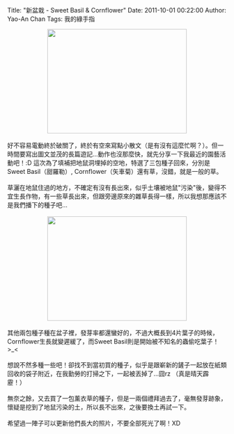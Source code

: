 Title: "新盆栽 - Sweet Basil & Cornflower"
Date: 2011-10-01 00:22:00
Author: Yao-An Chan
Tags: 我的綠手指


<div class='post'>
<div class="separator" style="clear: both; text-align: center;"><a href="http://2.bp.blogspot.com/-521Z5LWzEYU/Toa163E9amI/AAAAAAAAL84/c9HKxktPt9Q/s1600/P1030675-2.jpg" imageanchor="1" style="margin-left: 1em; margin-right: 1em;"><img border="0" height="240" src="http://2.bp.blogspot.com/-521Z5LWzEYU/Toa163E9amI/AAAAAAAAL84/c9HKxktPt9Q/s320/P1030675-2.jpg" width="320" /></a></div><br />好不容易電動終於破關了，終於有空來寫點小散文（是有沒有這麼忙啊？）。但一時間要寫出圖文並茂的長篇遊記...動作也沒那麼快，就先分享一下我最近的園藝活動吧！:D 這次為了填補把地鼠洞埋掉的空地，特選了三包種子回來，分別是Sweet Basil（甜羅勒）, Cornflower（矢車菊）還有草，沒錯，就是一般的草。<br /><br />草灑在地鼠住過的地方，不確定有沒有長出來，似乎土壤被地鼠"污染"後，變得不宜生長作物，有一些草長出來，但跟旁邊原來的雜草長得一樣，所以我想那應該不是我們播下的種子吧...<br /><br /><div class="separator" style="clear: both; text-align: center;"><a href="http://3.bp.blogspot.com/-UdZHuGkYz9I/Toa1-SyqwQI/AAAAAAAAL88/3gWxO36nDl0/s1600/P1030674-1.jpg" imageanchor="1" style="margin-left: 1em; margin-right: 1em;"><img border="0" height="240" src="http://3.bp.blogspot.com/-UdZHuGkYz9I/Toa1-SyqwQI/AAAAAAAAL88/3gWxO36nDl0/s320/P1030674-1.jpg" width="320" /></a></div><br />其他兩包種子種在盆子裡，發芽率都還蠻好的，不過大概長到4片葉子的時候，Cornflower生長就變遲緩了，而Sweet Basil則是開始被不知名的蟲偷吃葉子！&gt;_&lt; <br /><br />想說不然多種一些吧！卻找不到當初買的種子，似乎是跟嶄新的鏟子一起放在紙類回收的袋子附近，在我勤勞的打掃之下，一起被丟掉了...囧rz （真是晴天霹靂！）<br /><br />無奈之餘，又去買了一包薰衣草的種子，但是一兩個禮拜過去了，毫無發芽跡象，懷疑是挖到了地鼠污染的土，所以長不出來，之後要換土再試一下。<br /><br />希望過一陣子可以更新他們長大的照片，不要全部死光了啊！XD</div>
